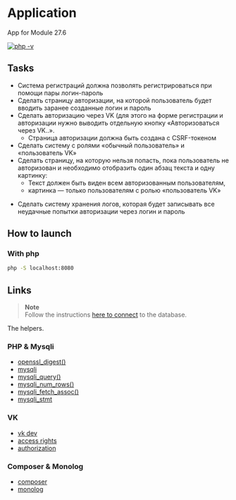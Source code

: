 # Application

App for Module 27.6

[![php -v](https://img.shields.io/badge/php->=7.3-7377ad)](https://www.php.net/manual/en/langref.php)

## Tasks

+ Система регистраций должна позволять регистрироваться при помощи пары логин-пароль
+ Сделать страницу авторизации, на которой пользователь будет вводить заранее созданные логин и пароль
+ Сделать авторизацию через VK (для этого на форме регистрации и авторизации нужно выводить отдельную кнопку «Авторизоваться через VK..». 
  + Страница авторизации должна быть создана с CSRF-токеном
+ Сделать систему с ролями «обычный пользователь» и «пользователь VK»
+ Сделать страницу, на которую нельзя попасть, пока пользователь не авторизован и необходимо отобразить один абзац текста и одну картинку:
    + Текст должен быть виден всем авторизованным пользователям,
    + картинка — только пользователям с ролью  «пользователь VK»
- Сделать систему хранения логов, которая будет записывать все неудачные попытки авторизации через логин и пароль

## How to launch

### With php

```bash
php -S localhost:8080
```

## Links

> **Note**  
> Follow the instructions [here to connect](database/db.sql) to the database.

The helpers.

### PHP & Mysqli

- [openssl_digest()](https://www.php.net/manual/en/function.openssl-digest.php)
- [mysqli](https://www.php.net/manual/en/book.mysqli.php)
- [mysqli_query()](https://www.php.net/manual/en/mysqli.query.php)
- [mysqli_num_rows()](https://www.php.net/manual/en/mysqli-result.num-rows.php)
- [mysqli_fetch_assoc()](https://www.php.net/manual/en/mysqli-result.fetch-assoc.php)
- [mysqli_stmt](https://www.php.net/manual/en/class.mysqli-stmt.php)

### VK

- [vk dev](https://dev.vk.com/api/getting-started)
- [access rights](https://dev.vk.com/reference/access-rights)
- [authorization](https://dev.vk.com/api/access-token/authcode-flow-user)

### Composer & Monolog

- [composer](https://getcomposer.org/)
- [monolog](https://packagist.org/packages/monolog/monolog)
